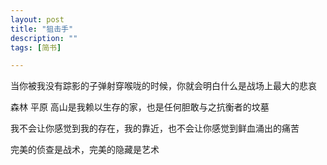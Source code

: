 ```yaml
---
layout: post
title: "狙击手"
description: ""
tags: [简书]

---
```


当你被我没有踪影的子弹射穿喉咙的时候，你就会明白什么是战场上最大的悲哀   

森林 平原 高山是我赖以生存的家，也是任何胆敢与之抗衡者的坟墓   

我不会让你感觉到我的存在，我的靠近，也不会让你感觉到鲜血涌出的痛苦   

完美的侦查是战术，完美的隐藏是艺术   
